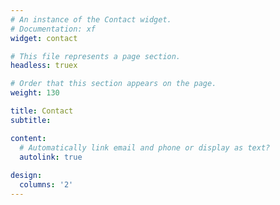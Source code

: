 ```yaml
---
# An instance of the Contact widget.
# Documentation: xf
widget: contact

# This file represents a page section.
headless: truex

# Order that this section appears on the page.
weight: 130

title: Contact
subtitle:

content:
  # Automatically link email and phone or display as text?
  autolink: true
  
design:
  columns: '2'
---
```

